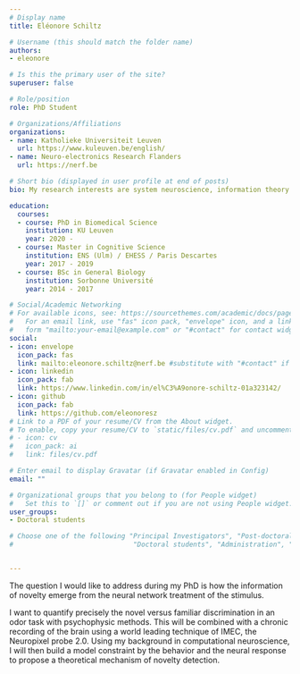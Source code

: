 ```yaml
---
# Display name
title: Eléonore Schiltz

# Username (this should match the folder name)
authors:
- eleonore

# Is this the primary user of the site?
superuser: false

# Role/position
role: PhD Student

# Organizations/Affiliations
organizations:
- name: Katholieke Universiteit Leuven
  url: https://www.kuleuven.be/english/
- name: Neuro-electronics Research Flanders
  url: https://nerf.be

# Short bio (displayed in user profile at end of posts)
bio: My research interests are system neuroscience, information theory and theoretical neuroscience.

education:
  courses:
  - course: PhD in Biomedical Science
    institution: KU Leuven
    year: 2020 - 
  - course: Master in Cognitive Science
    institution: ENS (Ulm) / EHESS / Paris Descartes
    year: 2017 - 2019
  - course: BSc in General Biology
    institution: Sorbonne Université
    year: 2014 - 2017

# Social/Academic Networking
# For available icons, see: https://sourcethemes.com/academic/docs/page-builder/#icons
#   For an email link, use "fas" icon pack, "envelope" icon, and a link in the
#   form "mailto:your-email@example.com" or "#contact" for contact widget.
social:
- icon: envelope
  icon_pack: fas
  link: mailto:eleonore.schiltz@nerf.be #substitute with "#contact" if you don't want to give out your email
- icon: linkedin
  icon_pack: fab
  link: https://www.linkedin.com/in/el%C3%A9onore-schiltz-01a323142/
- icon: github
  icon_pack: fab
  link: https://github.com/eleonoresz
# Link to a PDF of your resume/CV from the About widget.
# To enable, copy your resume/CV to `static/files/cv.pdf` and uncomment the lines below.
# - icon: cv
#   icon_pack: ai
#   link: files/cv.pdf

# Enter email to display Gravatar (if Gravatar enabled in Config)
email: ""

# Organizational groups that you belong to (for People widget)
#   Set this to `[]` or comment out if you are not using People widget.
user_groups:
- Doctoral students

# Choose one of the following "Principal Investigators", "Post-doctoral students",
#                              "Doctoral students", "Administration", "Alumni"


---
```


The question I would like to address during my PhD is how the information of novelty emerge from the neural network treatment of the stimulus.

I want to quantify precisely the novel versus familiar discrimination in an odor task with psychophysic methods. This will be combined with a chronic recording of the brain using a world leading technique of IMEC, the Neuropixel probe 2.0. Using my background in computational neuroscience, I will then build a model constraint by the behavior and the neural response to propose a theoretical mechanism of novelty detection.
